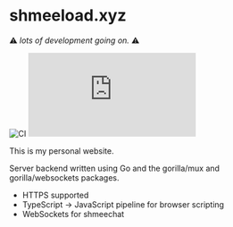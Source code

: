 # shmeeload.xyz

⚠️ _*lots of development going on.*_ ⚠️

![CI](https://github.com/aljo242/shmeeload.xyz/actions/workflows/go.yml/badge.svg) ![go report](https://goreportcard.com/badge/github.com/aljo242/shmeeload.xyz)

This is my personal website.

Server backend written using Go and the gorilla/mux and gorilla/websockets packages.

* HTTPS supported
* TypeScript -> JavaScript pipeline for browser scripting
* WebSockets for shmeechat

